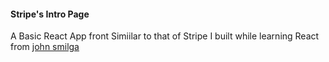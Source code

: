 <h4>Stripe's Intro Page</h4>
 
 A  Basic React App front Simiilar to that of Stripe I built while learning React from <a href="https://www.youtube.com/channel/UCMZFwxv5l-XtKi693qMJptA">john smilga</a>
